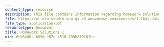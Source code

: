 ```yaml
---
content_type: resource
description: This file contains information regarding homework solutions 1.
file: https://ol-ocw-studio-app-qa.s3.amazonaws.com/courses/1-264j-database-internet-and-systems-integration-technologies-fall-2013/6eb3e80cb09de67ec516709b8f9161bc_MIT1_264JF13_HW1_sol.pdf
file_type: application/pdf
resourcetype: Document
title: Homework Solutions 1
uid: 6eb3e80c-b09d-e67e-c516-709b8f9161bc
---
```

